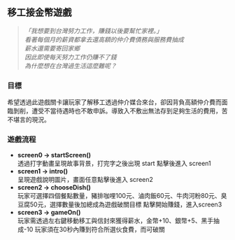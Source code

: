 ## 移工接金幣遊戲
> *「我想要到台灣努力工作，賺錢以後要幫忙家裡。」*  
> *看著每個月的薪資都拿去還高額的仲介費債務與服務費抽成*  
> *薪水還需要寄回家鄉*  
> *因此即使每天努力工作仍賺不了錢*  
> *為什麼想在台灣過生活這麼難呢？*  

### 目標
希望透過此遊戲關卡讓玩家了解移工透過仲介媒合來台，卻因背負高額仲介費而面臨剝削，遭受不當待遇時也不敢申訴。導致入不敷出無法存到足夠生活的費用，苦不堪言的現況。

### 遊戲流程
- **screen0 → startScreen()**  
  透過打字動畫呈現故事背景，打完字之後出現 start 點擊後進入 screen1
- **screen1 → intro()**  
  呈現遊戲說明圖片，畫面任意點擊後進入 screen2
- **screen2 → chooseDish()**  
  玩家可選擇四個餐點數量，豬排咖哩100元、滷肉飯60元、牛肉河粉80元、臭豆腐50元，選擇數量後加總成為遊戲破關目標
  點擊開始賺錢，進入screen3
- **screen3 → gameOn()**  
  玩家需透過左右鍵移動移工與信封來獲得薪水，金幣+10、銀幣+5、黑手抽成-10
  玩家須在30秒內賺到符合所選伙食費，而可破關
